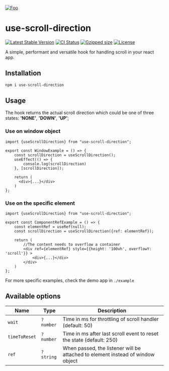 [![Foo](https://user-images.githubusercontent.com/16742965/138960767-ef7af8a6-da86-4db3-848f-ad8d1aec3beb.png)](https://www.npmjs.com/package/use-scroll-direction)
# use-scroll-direction 


[![Latest Stable Version](https://img.shields.io/npm/v/use-scroll-direction.svg)](https://www.npmjs.com/package/use-scroll-direction)
[![CI Status](https://github.com/AndrzejSala/use-scroll-direction/workflows/CI/badge.svg)](https://github.com/AndrzejSala/use-scroll-direction/actions)
[![Gzipped size](https://img.shields.io/bundlephobia/min/use-scroll-direction?label=size)](https://www.npmjs.com/package/use-scroll-direction)
[![License](https://img.shields.io/npm/l/use-scroll-direction.svg)](./LICENSE)

A simple, performant and versatile hook for handling scroll in your react app.

## Installation
```bash
npm i use-scroll-direction
```

## Usage
The hook returns the actual scroll direction which could be one of three states: **'NONE'**, **'DOWN'**, **'UP'**;

### Use on window object
```tsx
import {useScrollDirection} from "use-scroll-direction";

export const WindowExample = () => {
    const scrollDirection = useScrollDirection();
    useEffect(() => {
        console.log(scrollDirection)
    }, [scrollDirection]);

    return (
      <div>{...}</div>
    )
};

```
### Use on the specific element
```tsx
import {useScrollDirection} from "use-scroll-direction";

export const ComponentRefExample = () => {
    const elementRef = useRef(null);
    const scrollDirection = useScrollDirection({ref: elementRef});

    return (
        //The content needs to overflow a container
        <div ref={elementRef} style={{height: '100vh', overflowY: 'scroll'}} >
            <div>{...}</div>
        </div>
    )
};
```

For more specific examples, check the demo app in `./example`

## Available options

| Name | Type | Description |
| - | - | - |
| `wait` | `?number` | Time in ms for throttling of scroll handler (default: 50)
| `timeToReset` | `?number` | Time in ms after last scroll event to reset the state (default: 250)
| `ref` | `?string` | When passed, the listener will be attached to element instead of window object 
